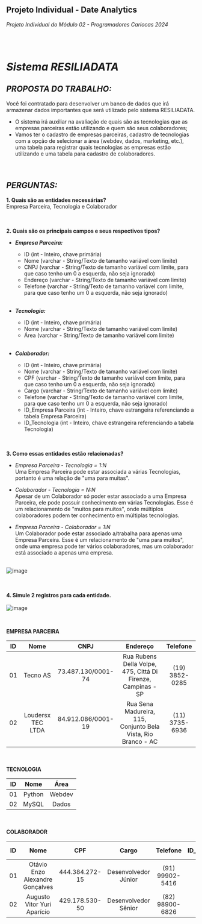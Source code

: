 ## **Projeto Individual - Date Analytics**
_Projeto Individual do Módulo 02 - Programadores Cariocas 2024_

<br><br>

# **_Sistema RESILIADATA_**

## _PROPOSTA DO TRABALHO: <br>_
Você foi contratado para desenvolver um banco de dados que irá armazenar dados
importantes que será utilizado pelo sistema RESILIADATA.
  + O sistema irá auxiliar na avaliação de quais são as tecnologias que as empresas parceiras
estão utilizando e quem são seus colaboradores; <br>
  + Vamos ter o cadastro de empresas parceiras, cadastro de tecnologias com a opção de
selecionar a área (webdev, dados, marketing, etc.), uma tabela para registrar quais
tecnologias as empresas estão utilizando e uma tabela para cadastro de colaboradores.
<br><br><br>


## _PERGUNTAS: <br>_
**1. Quais são as entidades necessárias? <br>**
   Empresa Parceira, Tecnologia e Colaborador
<br><br><br>

   
**2. Quais são os principais campos e seus respectivos tipos?**
   * ***Empresa Parceira:***
     * ID (int - Inteiro, chave primária)
     * Nome (varchar - String/Texto de tamanho variável com limite)
     * CNPJ (varchar - String/Texto de tamanho variável com limite, para que caso tenho um 0 a esquerda, não seja ignorado)
     * Endereço (varchar - String/Texto de tamanho variável com limite)
     * Telefone (varchar - String/Texto de tamanho variável com limite, para que caso tenho um 0 a esquerda, não seja ignorado)
       <br><br>
     
   * ***Tecnologia:***
     * ID (int - Inteiro, chave primária)
     * Nome (varchar - String/Texto de tamanho variável com limite)
     * Área (varchar - String/Texto de tamanho variável com limite)
       <br><br>
     
   * ***Colaborador:***
     * ID (int - Inteiro, chave primária)
     * Nome (varchar - String/Texto de tamanho variável com limite)
     * CPF (varchar - String/Texto de tamanho variável com limite, para que caso tenho um 0 a esquerda, não seja ignorado)
     * Cargo (varchar - String/Texto de tamanho variável com limite)
     * Telefone (varchar - String/Texto de tamanho variável com limite, para que caso tenho um 0 a esquerda, não seja ignorado)
     * ID_Empresa Parceira (int - Inteiro, chave estrangeira referenciando a tabela Empresa Parceira)
     * ID_Tecnologia (int - Inteiro, chave estrangeira referenciando a tabela Tecnologia)
<br><br><br>


**3. Como essas entidades estão relacionadas?**
   * _Empresa Parceira - Tecnologia = 1:N <br>_
     Uma Empresa Parceira pode estar associada a várias Tecnologias, portanto é uma relação de "uma para muitas".
     
   * _Colaborador - Tecnologia = N:N <br>_
     Apesar de um Colaborador só poder estar associado a uma Empresa Parceira, ele pode possuir conhecimento em várias Tecnologias. Esse é um relacionamento de "muitos para muitos", onde múltiplos colaboradores podem ter conhecimento em múltiplas tecnologias.
     
   * _Empresa Parceira - Colaborador = 1:N <br>_
     Um Colaborador pode estar associado a/trabalha para apenas uma Empresa Parceira. Esse é um relacionamento de "uma para muitos", onde uma empresa pode ter vários colaboradores, mas um colaborador está associado a apenas uma empresa.
<br><br>

![image](https://github.com/Larifabrahao/projeto_individual_dados_mod2/assets/113908290/a1fe07d4-2b0c-4100-8eb8-cbf3df08b390)
<br><br><br>


**4. Simule 2 registros para cada entidade. <br><br>**
![image](https://github.com/Larifabrahao/projeto_individual_dados_mod2/assets/113908290/e5d1ad77-507e-4a65-9fc9-173127ecc848)

<br>

**EMPRESA PARCEIRA**

|         ID     |      Nome      |      CNPJ      |      Endereço      |      Telefone      |
| :------------------------------: | :----------------: | :----------------: | :----------------: | :----------------: |
|        01         |    Tecno AS    |    73.487.130/0001-74   |    Rua Rubens Della Volpe, 475, Cittá Di Firenze, Campinas - SP    |    (19) 3852-0285    |
|        02         |    Loudersx TEC LTDA    |    84.912.086/0001-19   |    Rua Sena Madureira, 115, Conjunto Bela Vista, Rio Branco - AC    |      (11) 3735-6936      |


**<br><br> TECNOLOGIA**

|      ID      |      Nome      |      Área      |
| :--------------------------: | :----------------: | :----------------: |
|      01       |  Python  |  Webdev |
|      02       |  MySQL  |  Dados |


**<br><br> COLABORADOR**

|         ID        |      Nome      |      CPF      |      Cargo      |      Telefone      |      ID_Tecnologia      |      ID_Empresa Parceira      |
| :------------------------------: | :----------------: | :----------------: | :----------------: | :----------------: | :----------------: | :----------------: |
|        01         |    Otávio Enzo Alexandre Gonçalves    |    444.384.272-15   |    Desenvolvedor Júnior    |    (91) 99902-5416    |    02   |    01    |
|        02         |    Augusto Vitor Yuri Aparício    |    429.178.530-50   |    Desenvolvedor Sênior    |    (82) 98900-6826    |    01   |    02    |

<br><br><br>



